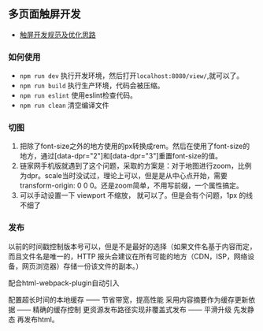 ## 多页面触屏开发

* [触屏开发规范及优化思路](https://github.com/94dreamer/Note/tree/master/触屏开发规范及优化思路)


### 如何使用

* `npm run dev` 执行开发环境，然后打开`localhost:8080/view/`,就可以了。
* `npm run build` 执行生产环境，代码会被压缩。
* `npm run eslint` 使用eslint检查代码。
* `npm run clean` 清空编译文件

### 切图

1. 把除了font-size之外的地方使用的px转换成rem。然后在使用了font-size的地方，通过[data-dpr="2"]和[data-dpr="3"]重置font-size的值。
2. 链家网手机版就遇到了这个问题，采取的方案是：对于地图进行zoom，比例为dpr。scale当时没试过，理论上可以，但是是从中心点开始，需要transform-origin: 0 0 0。还是zoom简单，不用写前缀，一个属性搞定。
3. 可以手动设置一下 viewport 不缩放， <meta name="viewport" content="width=device-width,initial-scale=1,maximum-scale=1,minimum-scale=1,user-scalable=no"> 就可以了。但是会有个问题，1px 的线不细了

### 发布

以前的时间戳控制版本号可以，但是不是最好的选择（如果文件名基于内容而定，而且文件名是唯一的，HTTP 报头会建议在所有可能的地方（CDN，ISP，网络设备，网页浏览器）存储一份该文件的副本。）

配合html-webpack-plugin自动引入

配置超长时间的本地缓存 —— 节省带宽，提高性能
采用内容摘要作为缓存更新依据 —— 精确的缓存控制
更资源发布路径实现非覆盖式发布 —— 平滑升级
先发静态 再发布html。
